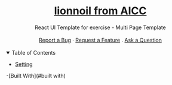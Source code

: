<h1 align="center">
  <a href="">
  lionnoil from AICC
  </a>
</h1>

<div align="center">
 React UI Template for exercise - Multi Page Template
  <br />
  <br />
  <a href="">Report a Bug</a>
  ·
  <a href="+">Request a Feature</a>
  .
  <a href="">Ask a Question</a>
</div>

<div align="center">
<br />

</div>

<details open="open">
<summary>Table of Contents</summary>

- [Setting](#setting)
 
-[Built With](#built with)

</details>

